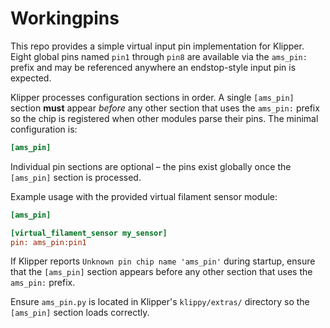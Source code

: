 # Workingpins

This repo provides a simple virtual input pin implementation for Klipper.
Eight global pins named `pin1` through `pin8` are available via the
`ams_pin:` prefix and may be referenced anywhere an endstop-style input pin
is expected.

Klipper processes configuration sections in order. A single
`[ams_pin]` section **must** appear *before* any other section that
uses the `ams_pin:` prefix so the chip is registered when other
modules parse their pins. The minimal configuration is:

```ini
[ams_pin]
```

Individual pin sections are optional – the pins exist globally once the
`[ams_pin]` section is processed.

Example usage with the provided virtual filament sensor module:

```ini
[ams_pin]

[virtual_filament_sensor my_sensor]
pin: ams_pin:pin1
```

If Klipper reports `Unknown pin chip name 'ams_pin'` during startup, ensure
that the `[ams_pin]` section appears before any other section that uses the
`ams_pin:` prefix.

Ensure `ams_pin.py` is located in Klipper's `klippy/extras/` directory so the `[ams_pin]` section loads correctly.
